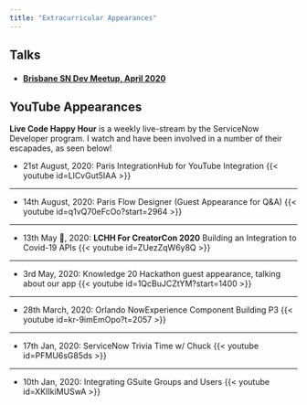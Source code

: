 ```yaml
---
title: "Extracurricular Appearances"
---
```


## Talks

- #### [Brisbane SN Dev Meetup, April 2020](/presentations/april2020)

## YouTube Appearances 

**Live Code Happy Hour** is a weekly live-stream by the ServiceNow Developer program. I watch and have been involved in a number of their escapades, as seen below!

- 21st August, 2020: Paris IntegrationHub for YouTube Integration
{{< youtube id=LlCvGut5IAA >}}

---

- 14th August, 2020: Paris Flow Designer (Guest Appearance for Q&A)
{{< youtube id=q1vQ70eFcOo?start=2964 >}}

---

- 13th May :tada:, 2020: **LCHH For CreatorCon 2020** Building an Integration to Covid-19 APIs
{{< youtube id=ZUezZqW6y8Q >}}

---

- 3rd May, 2020: Knowledge 20 Hackathon guest appearance, talking about our app
{{< youtube id=1QcBuJCZtYM?start=1400 >}}

---

- 28th March, 2020: Orlando NowExperience Component Building P3
{{< youtube id=kr-9imEmOpo?t=2057 >}}

---

- 17th Jan, 2020: ServiceNow Trivia Time w/ Chuck
{{< youtube id=PFMU6sG85ds >}}

---

- 10th Jan, 2020: Integrating GSuite Groups and Users
{{< youtube id=XKIIkiMUSwA >}}



